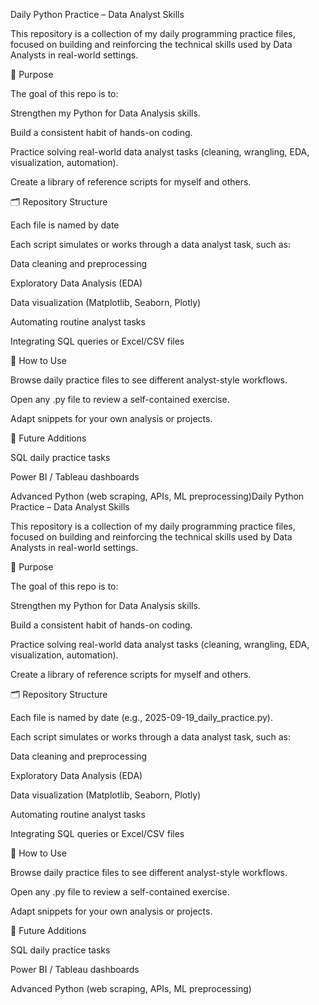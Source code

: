 Daily Python Practice – Data Analyst Skills

This repository is a collection of my daily programming practice files, focused on building and reinforcing the technical skills used by Data Analysts in real-world settings.

📌 Purpose

The goal of this repo is to:

Strengthen my Python for Data Analysis skills.

Build a consistent habit of hands-on coding.

Practice solving real-world data analyst tasks (cleaning, wrangling, EDA, visualization, automation).

Create a library of reference scripts for myself and others.

🗂 Repository Structure

Each file is named by date

Each script simulates or works through a data analyst task, such as:

Data cleaning and preprocessing

Exploratory Data Analysis (EDA)

Data visualization (Matplotlib, Seaborn, Plotly)

Automating routine analyst tasks

Integrating SQL queries or Excel/CSV files

🚀 How to Use

Browse daily practice files to see different analyst-style workflows.

Open any .py file to review a self-contained exercise.

Adapt snippets for your own analysis or projects.

🔮 Future Additions

SQL daily practice tasks

Power BI / Tableau dashboards

Advanced Python (web scraping, APIs, ML preprocessing)Daily Python Practice – Data Analyst Skills

This repository is a collection of my daily programming practice files, focused on building and reinforcing the technical skills used by Data Analysts in real-world settings.

📌 Purpose

The goal of this repo is to:

Strengthen my Python for Data Analysis skills.

Build a consistent habit of hands-on coding.

Practice solving real-world data analyst tasks (cleaning, wrangling, EDA, visualization, automation).

Create a library of reference scripts for myself and others.

🗂 Repository Structure

Each file is named by date (e.g., 2025-09-19_daily_practice.py).

Each script simulates or works through a data analyst task, such as:

Data cleaning and preprocessing

Exploratory Data Analysis (EDA)

Data visualization (Matplotlib, Seaborn, Plotly)

Automating routine analyst tasks

Integrating SQL queries or Excel/CSV files

🚀 How to Use

Browse daily practice files to see different analyst-style workflows.

Open any .py file to review a self-contained exercise.

Adapt snippets for your own analysis or projects.

🔮 Future Additions

SQL daily practice tasks

Power BI / Tableau dashboards

Advanced Python (web scraping, APIs, ML preprocessing)
